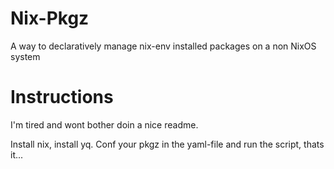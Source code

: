 # Nix-Pkgz
A way to declaratively manage nix-env installed packages on a non NixOS system

# Instructions
I'm tired and wont bother doin a nice readme.

Install nix, install yq. Conf your pkgz in the yaml-file and run the script, thats it...
